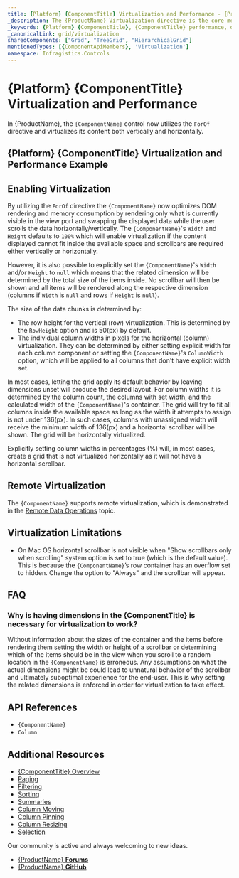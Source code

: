 ```yaml
---
title: {Platform} {ComponentTitle} Virtualization and Performance - {ProductName}
_description: The {ProductName} Virtualization directive is the core mechanic behind the speed & performance of the grid when handling large data sets. Try for free!
_keywords: {Platform} {ComponentTitle}, {ComponentTitle} performance, data table virtualization, {ProductName}
_canonicalLink: grid/virtualization
sharedComponents: ["Grid", "TreeGrid", "HierarchicalGrid"]
mentionedTypes: [{ComponentApiMembers}, 'Virtualization']
namespace: Infragistics.Controls
---
```


# {Platform} {ComponentTitle} Virtualization and Performance

In {ProductName}, the `{ComponentName}` control now utilizes the `ForOf` directive and virtualizes its content both vertically and horizontally.

## {Platform} {ComponentTitle} Virtualization and Performance Example

<code-view style="height:550px"
           data-demos-base-url="{environment:dvDemosBaseUrl}"
           iframe-src="{environment:dvDemosBaseUrl}/{ComponentSample}-data-performance-virtualization"
           github-src="{ComponentSample}/data-performance-virtualization"
           alt="{Platform} {ComponentTitle} Virtualization and Performance Example">
</code-view>

## Enabling Virtualization

By utilizing the `ForOf` directive the `{ComponentName}` now optimizes DOM rendering and memory consumption by rendering only what is currently visible in the view port and swapping the displayed data while the user scrolls the data horizontally/vertically. The `{ComponentName}`'s `Width` and `Height` defaults to `100%` which will enable virtualization if the content displayed cannot fit inside the available space and scrollbars are required either vertically or horizontally.

However, it is also possible to explicitly set the `{ComponentName}`'s `Width` and/or `Height` to `null` which means that the related dimension will be determined by the total size of the items inside. No scrollbar will then be shown and all items will be rendered along the respective dimension (columns if `Width` is `null` and rows if `Height` is `null`).

The size of the data chunks is determined by:

*   The row height for the vertical (row) virtualization. This is determined by the `RowHeight` option and is 50(px) by default.
*   The individual column widths in pixels for the horizontal (column) virtualization. They can be determined by either setting explicit width for each column component or setting the `{ComponentName}`'s `ColumnWidth` option, which will be applied to all columns that don't have explicit width set.

In most cases, letting the grid apply its default behavior by leaving dimensions unset will produce the desired layout. For column widths it is determined by the column count, the columns with set width, and the calculated width of the `{ComponentName}`'s container. The grid will try to fit all columns inside the available space as long as the width it attempts to assign is not under 136(px). In such cases, columns with unassigned width will receive the minimum width of 136(px) and a horizontal scrollbar will be shown. The grid will be horizontally virtualized.

Explicitly setting column widths in percentages (%) will, in most cases, create a grid that is not virtualized horizontally as it will not have a horizontal scrollbar.

<!-- Angular -->

## Remote Virtualization

The `{ComponentName}` supports remote virtualization, which is demonstrated in the [Remote Data Operations](remote-data-operations.md) topic.

<!-- end: Angular -->

## Virtualization Limitations

*   On Mac OS horizontal scrollbar is not visible when "Show scrollbars only when scrolling" system option is set to true (which is the default value). This is because the `{ComponentName}`’s row container has an overflow set to hidden. Change the option to "Always" and the scrollbar will appear.

## FAQ

### Why is having dimensions in the {ComponentTitle} is necessary for virtualization to work?

Without information about the sizes of the container and the items before rendering them setting the width or height of a scrollbar or determining which of the items should be in the view when you scroll to a random location in the `{ComponentName}` is erroneous. Any assumptions on what the actual dimensions might be could lead to unnatural behavior of the scrollbar and ultimately suboptimal experience for the end-user. This is why setting the related dimensions is enforced in order for virtualization to take effect.

## API References

* `{ComponentName}`
* `Column`

## Additional Resources

* [{ComponentTitle} Overview](overview.md)
* [Paging](paging.md)
* [Filtering](filtering.md)
* [Sorting](sorting.md)
* [Summaries](summaries.md)
* [Column Moving](column-moving.md)
* [Column Pinning](column-pinning.md)
* [Column Resizing](column-resizing.md)
* [Selection](selection.md)

Our community is active and always welcoming to new ideas.

* [{ProductName} **Forums**](https://www.infragistics.com/community/forums/f/ignite-ui-for-{PlatformLower})
* [{ProductName}  **GitHub**](https://github.com/IgniteUI/igniteui-{PlatformLowerNoHyphen})